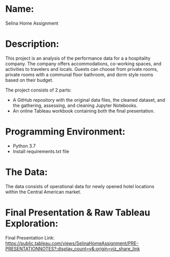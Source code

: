 # Name:

Selina Home Assignment


# Description:

This project is an analysis of the performance data for a a hospitality company. The company offers accommodations, co-working spaces, and activities to travelers and locals. Guests can choose from private rooms, private rooms with a communal floor bathroom, and dorm style rooms based on their budget.

The project consists of 2 parts:
- A GitHub repository with the original data files, the cleaned dataset, and the gathering, assessing, and cleaning Jupyter Notebooks.
- An online Tableau workbook containing both the final presentation.


# Programming Environment:
- Python 3.7
- Install requirements.txt file


# The Data:

The data consists of operational data for newly opened hotel locations within the Central American market.



# Final Presentation & Raw Tableau Exploration:

Final Presentation Link: https://public.tableau.com/views/SelinaHomeAssignment/PRE-PRESENTATIONNOTES?:display_count=y&:origin=viz_share_link
